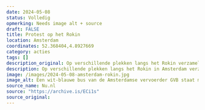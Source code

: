```yaml
---
date: 2024-05-08
status: Volledig
opmerking: Needs image alt + source
draft: FALSE
title: Protest op het Rokin
location: Amsterdam
coordinates: 52.368404,4.8927669
category: acties
tags: []
description_original: Op verschillende plekken langs het Rokin verzamelen mensen zich voor de politieafzetting. De GVB-bussen die aankomen om arrestanten af te voeren worden door een groep demonstranten tegengehouden aan het begin van het Rokin. Eén bus wordt onklaar gemaakt. 
description: Op verschillende plekken langs het Rokin in Amsterdam verzamelen mensen zich voor de politieafzetting. De GVB-bussen die aankomen om arrestanten af te voeren worden door een groep demonstranten tegengehouden aan het begin van het Rokin. Eén bus wordt onklaar gemaakt. 
image: /images/2024-05-08-amsterdam-rokin.jpg
image_alt: Een wit-blauwe bus van de Amsterdamse vervoerder GVB staat midden op de weg stil, met op de voorruit en voorkant verschillende protestboodschappen. Onder meer staat er in grote blauwe stiftletters 'FREE PALESTINE' ('BEVRIJD PALESTINA'), stickers met een Palestijnse vlag erop, en met rode stift de afkorting 'ACAB' ('Alle politieagenten zijn schurken'). Verschillende mensen staan om de bus heen, waarvan sommigen maskers en keffiyeh dragen.
source_name: Nu.nl
source: "https://archive.is/ECi1s"
source_original: 
---
```

